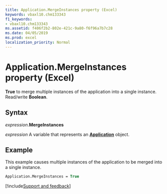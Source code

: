 ```yaml
---
title: Application.MergeInstances property (Excel)
keywords: vbaxl10.chm133343
f1_keywords:
- vbaxl10.chm133343
ms.assetid: f406f2b2-802e-421c-9a80-f6f96a7b7c28
ms.date: 04/05/2019
ms.prod: excel
localization_priority: Normal
---
```



# Application.MergeInstances property (Excel)

**True** to merge multiple instances of the application into a single instance. Read/write **Boolean**.


## Syntax

_expression_.**MergeInstances**

_expression_ A variable that represents an **[Application](Excel.Application(object).md)** object.


## Example

This example causes multiple instances of the application to be merged into a single instance.

```vb
Application.MergeInstances = True
```




[!include[Support and feedback](~/includes/feedback-boilerplate.md)]